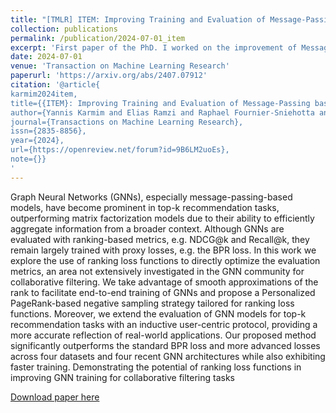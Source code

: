 ```yaml
---
title: "[TMLR] ITEM: Improving Training and Evaluation of Message-Passing based GNNs for top-k recommendation"
collection: publications
permalink: /publication/2024-07-01_item
excerpt: 'First paper of the PhD. I worked on the improvement of Message-Passing based GNN for the task of top-k recommandation. Our contribution is to use a loss that better align the item ranking of a user'
date: 2024-07-01
venue: 'Transaction on Machine Learning Research'
paperurl: 'https://arxiv.org/abs/2407.07912'
citation: '@article{
karmim2024item,
title={{ITEM}: Improving Training and Evaluation of Message-Passing based {GNN}s for top-k recommendation},
author={Yannis Karmim and Elias Ramzi and Raphael Fournier-Sniehotta and Nicolas THOME},
journal={Transactions on Machine Learning Research},
issn={2835-8856},
year={2024},
url={https://openreview.net/forum?id=9B6LM2uoEs},
note={}}
'
---
```

Graph Neural Networks (GNNs), especially message-passing-based models, have become
prominent in top-k recommendation tasks, outperforming matrix factorization models due to
their ability to efficiently aggregate information from a broader context. Although GNNs are
evaluated with ranking-based metrics, e.g. NDCG@k and Recall@k, they remain largely trained
with proxy losses, e.g. the BPR loss. In this work we explore the use of ranking loss functions
to directly optimize the evaluation metrics, an area not extensively investigated in the GNN
community for collaborative filtering. We take advantage of smooth approximations of the rank
to facilitate end-to-end training of GNNs and propose a Personalized PageRank-based negative
sampling strategy tailored for ranking loss functions. Moreover, we extend the evaluation of GNN
models for top-k recommendation tasks with an inductive user-centric protocol, providing a more
accurate reflection of real-world applications. Our proposed method significantly outperforms
the standard BPR loss and more advanced losses across four datasets and four recent GNN
architectures while also exhibiting faster training. Demonstrating the potential of ranking loss
functions in improving GNN training for collaborative filtering tasks

[Download paper here](https://arxiv.org/abs/2407.07912)

